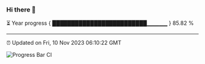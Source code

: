 ### Hi there 👋

⏳ Year progress { █████████████████████████▁▁▁▁▁ } 85.82 %

---

⏰ Updated on Fri, 10 Nov 2023 06:10:22 GMT

![Progress Bar CI](https://github.com/Shyam-Makwana/GitHub-Actions-Demo/workflows/Progress%20Bar%20CI/badge.svg)
